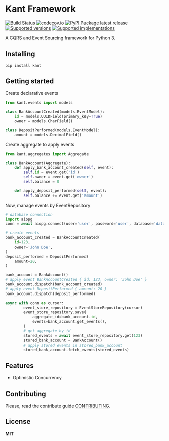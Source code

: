 # Kant Framework
[![Build Status](https://travis-ci.org/patrickporto/kant.svg?branch=master)](https://travis-ci.org/patrickporto/kant)
[![codecov.io](https://codecov.io/github/patrickporto/kant/coverage.svg?branch=master)](https://codecov.io/github/patrickporto/kant?branch=master)
[![PyPI Package latest release](https://img.shields.io/pypi/v/kant.svg)](https://pypi.python.org/pypi/kant)
[![Supported versions](https://img.shields.io/pypi/pyversions/kant.svg)](https://pypi.python.org/pypi/kant)
[![Supported implementations](https://img.shields.io/pypi/implementation/kant.svg)](https://pypi.python.org/pypi/kant)


A CQRS and Event Sourcing framework for Python 3.

## Installing

```bash
pip install kant
```

## Getting started

Create declarative events

```python
from kant.events import models

class BankAccountCreated(models.EventModel):
    id = models.UUIDField(primary_key=True)
    owner = models.CharField()

class DepositPerformed(models.EventModel):
    amount = models.DecimalField()
```

Create aggregate to apply events

```python
from kant.aggregates import Aggregate

class BankAccount(Aggregate):
    def apply_bank_account_created(self, event):
        self.id = event.get('id')
        self.owner = event.get('owner')
        self.balance = 0

    def apply_deposit_performed(self, event):
        self.balance += event.get('amount')
```

Now, manage events by EventRepository

```python
# database connection
import aiopg
conn = await aiopg.connect(user='user', password='user', database='database')

# create events
bank_account_created = BankAccountCreated(
    id=123,
    owner='John Doe',
)
deposit_performed = DepositPerformed(
    amount=20,
)

bank_account = BankAccount()
# apply event BankAccountCreated { id: 123, owner: 'John Doe' }
bank_account.dispatch(bank_account_created)
# apply event DepositPerformed { amount: 20 }
bank_account.dispatch(deposit_performed)

async with conn as cursor:
        event_store_repository = EventStoreRepository(cursor)
        event_store_repository.save(
            aggregate_id=bank_account.id,
            events=bank_account.get_events(),
        )
        # get aggregate by id
        stored_events = await event_store_repository.get(123)
        stored_bank_account = BankAccount()
        # apply stored events in stored_bank_account
        stored_bank_account.fetch_events(stored_events)
```

## Features

* Optimistic Concurrency


## Contributing

Please, read the contribute guide [CONTRIBUTING](CONTRIBUTING.md).

## License

**MIT**
